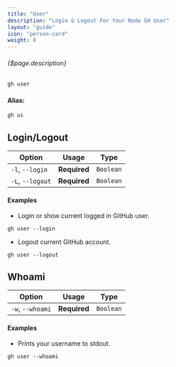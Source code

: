 ```yaml
---
title: "User"
description: "Login & Logout For Your Node GH User"
layout: "guide"
icon: "person-card"
weight: 8
---
```


###### {$page.description}

<article id="1">

```javascript
gh user
```

#### Alias:

```javascript
gh us
```

## Login/Logout

Option            | Usage        | Type
---               | ---          | ---
`-l`, `--login`   | **Required** | `Boolean`
`-L`, `--logout`  | **Required** | `Boolean`

#### Examples

* Login or show current logged in GitHub user.

```shell
gh user --login
```

* Logout current GitHub account.

```shell
gh user --logout
```


</article>


<article id="2">

## Whoami

Option             | Usage        | Type
---                | ---          | ---
`-w`, `--whoami`   | **Required** | `Boolean`

#### Examples

* Prints your username to stdout.

```shell
gh user --whoami
```
</article>
